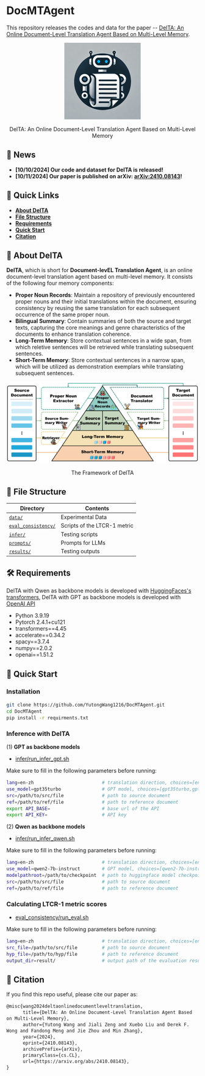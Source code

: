 # DocMTAgent
This repository releases the codes and data for the paper -- [DelTA: An Online Document-Level Translation Agent Based on Multi-Level Memory](https://arxiv.org/abs/2410.08143).

<div align="center">
    <img src="images/logo.png" width=200></img>
    <p class="image-caption">DelTA: An Online Document-Level Translation Agent Based on Multi-Level Memory</p>
</div>


## **📣 News**

- **[10/10/2024] Our code and dataset for DelTA is released!**
- **[10/11/2024] Our paper is published on arXiv: [arXiv:2410.08143](https://arxiv.org/abs/2410.08143)!**

## **🔗 Quick Links**

- **[About DelTA](#about)**
- **[File Structure](#structure)**
- **[Requirements](#requirements)**
- **[Quick Start](#start)**
- **[Citation](#citation)**


## **🤖 About DelTA**<a name="about"></a>
**DelTA**, which is short for **Document-levEL Translation Agent**, is an online document-level translation agent based on multi-level memory. It consists of the following four memory components:

- **Proper Noun Records**: Maintain a repository of previously encountered proper nouns and their initial translations within the document, ensuring consistency by reusing the same translation for each subsequent occurrence of the same proper noun.
- **Bilingual Summary**: Contain summaries of both the source and target texts, capturing the core meanings and genre characteristics of the documents to enhance translation coherence.
- **Long-Term Memory**: Store contextual sentences in a wide span, from which reletive sentences will be retrieved while translating subsequent sentences.
- **Short-Term Memory**: Store contextual sentences in a narrow span, which will be utilized as demonstration exemplars while translating subsequent sentences.

<div align="center">
    <img src="images/framework.png"></img>
    <p class="image-caption">The Framework of DelTA</p>
</div>


## **📜 File Structure**<a name="structure"></a>
| Directory      | Contents                     |
| -------------- | ---------------------------- |
| [`data/`](https://github.com/YutongWang1216/DocMTAgent/tree/main/data)        | Experimental Data            |
| [`eval_consistency/`](https://github.com/YutongWang1216/DocMTAgent/tree/main/eval_consistency)  | Scripts of the LTCR-1 metric |
| [`infer/`](https://github.com/YutongWang1216/DocMTAgent/tree/main/infer)      | Testing scripts              |
| [`prompts/`](https://github.com/YutongWang1216/DocMTAgent/tree/main/prompts)  | Prompts for LLMs             |
| [`results/`](https://github.com/YutongWang1216/DocMTAgent/tree/main/results)  | Testing outputs              |


## **🛠️ Requirements**<a name="requirements"></a>
DelTA with Qwen as backbone models is developed with [HuggingFaces's transformers](https://github.com/huggingface/transformers), DelTA with GPT as backbone models is developed with [OpenAI API](https://openai.com/index/openai-api/)
- Python 3.9.19
- Pytorch 2.4.1+cu121
- transformers==4.45
- accelerate==0.34.2
- spacy==3.7.4
- numpy==2.0.2
- openai==1.51.2

## **🚀 Quick Start**<a name="start"></a>

### **Installation**

```bash
git clone https://github.com/YutongWang1216/DocMTAgent.git
cd DocMTAgent
pip install -r requirments.txt
```

### **Inference with DelTA**

(1) **GPT as backbone models**

- [infer/run_infer_gpt.sh](https://github.com/YutongWang1216/DocMTAgent/tree/main/infer/run_infer_gpt.sh)

Make sure to fill in the following parameters before running:

```bash
lang=en-zh                         # translation direction, choices=[en-zh,en-de,en-fr,en-ja,zh-en,de-en,fr-en,ja-en]
use_model=gpt35turbo               # GPT model, choices=[gpt35turbo,gpt4omini]
src=/path/to/src/file              # path to source document
ref=/path/to/ref/file              # path to reference document
export API_BASE=                   # base url of the API
export API_KEY=                    # API key
```

(2) **Qwen as backbone models**

- [infer/run_infer_qwen.sh](https://github.com/YutongWang1216/DocMTAgent/tree/main/infer/run_infer_qwen.sh)

Make sure to fill in the following parameters before running:

```bash
lang=en-zh                         # translation direction, choices=[en-zh,en-de,en-fr,en-ja,zh-en,de-en,fr-en,ja-en]
use_model=qwen2-7b-instruct        # GPT model, choices=[qwen2-7b-instruct,qwen2-72b-instruct]
modelpathroot=/path/to/checkpoint  # path to huggingface model checkpoint
src=/path/to/src/file              # path to source document
ref=/path/to/ref/file              # path to reference document
```

### **Calculating LTCR-1 metric scores**

- [eval_consistency/run_eval.sh](https://github.com/YutongWang1216/DocMTAgent/tree/main/eval_consistency/run_eval.sh)

Make sure to fill in the following parameters before running:

```bash
lang=en-zh                         # translation direction, choices=[en-zh,en-de,en-fr,en-ja,zh-en,de-en,fr-en,ja-en]
src_file=/path/to/src/file         # path to source document
hyp_file=/path/to/hyp/file         # path to reference document
output_dir=result/                 # output path of the evaluation results
```


## **📝 Citation**<a name="citation"></a>
If you find this repo useful, please cite our paper as:
```
@misc{wang2024deltaonlinedocumentleveltranslation,
      title={DelTA: An Online Document-Level Translation Agent Based on Multi-Level Memory}, 
      author={Yutong Wang and Jiali Zeng and Xuebo Liu and Derek F. Wong and Fandong Meng and Jie Zhou and Min Zhang},
      year={2024},
      eprint={2410.08143},
      archivePrefix={arXiv},
      primaryClass={cs.CL},
      url={https://arxiv.org/abs/2410.08143}, 
}
```
